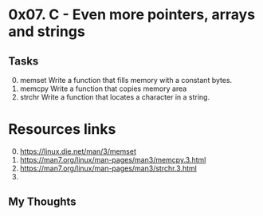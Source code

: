 # 0x07. C - Even more pointers, arrays and strings

## Tasks
0. memset 
Write a function that fills memory with a constant bytes.
1. memcpy
Write a function that copies memory area
2. strchr
Write a function that locates a character in a string.

# Resources links
0. https://linux.die.net/man/3/memset 
1. https://man7.org/linux/man-pages/man3/memcpy.3.html
2. https://man7.org/linux/man-pages/man3/strchr.3.html
3. 
## My Thoughts
